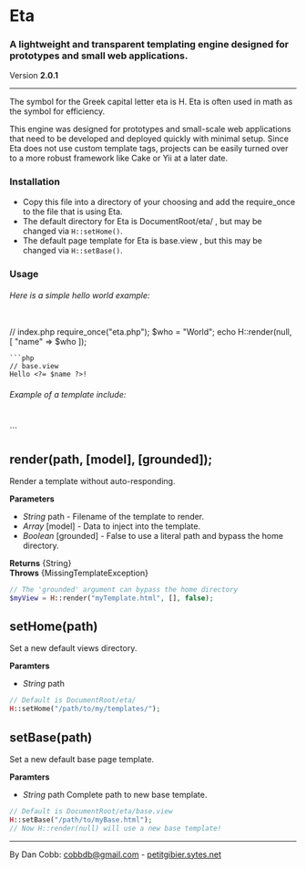 # Eta
### A lightweight and transparent templating engine designed for prototypes and small web applications.
Version **2.0.1**

---
The symbol for the Greek capital letter eta is H. Eta is often used in math as the symbol for efficiency.

This engine was designed for prototypes and small-scale web applications that need to be developed and deployed quickly with minimal setup. Since Eta does not use custom template tags, projects can be easily turned over to a more robust framework like Cake or Yii at a later date.

### Installation
* Copy this file into a directory of your choosing and add the require_once to the file that is using Eta.
* The default directory for Eta is DocumentRoot/eta/ , but may be changed via ```H::setHome()```.
* The default page template for Eta is base.view , but this may be changed via ```H::setBase()```.

### Usage
###### Here is a simple hello world example:
> ```php
// index.php
require_once("eta.php");
$who = "World";
echo H::render(null, [
    "name" => $who
]);
```
```php
// base.view
Hello <?= $name ?>!
```

###### Example of a template include:
> ```php
<div id="myWidget">
    <?= H::render("neatWidget.html") ?>
</div>
```


## render(path, [model], [grounded]);
Render a template without auto-responding.

**Parameters**
* *String* path - Filename of the template to render.
* *Array* [model] - Data to inject into the template.
* *Boolean* [grounded] - False to use a literal path and bypass the home directory.

**Returns** {String}  
**Throws** {MissingTemplateException}

```php
// The 'grounded' argument can bypass the home directory
$myView = H::render("myTemplate.html", [], false);
```


## setHome(path)
Set a new default views directory.

**Paramters**
* *String* path

```php
// Default is DocumentRoot/eta/
H::setHome("/path/to/my/templates/");
```


## setBase(path)
Set a new default base page template.

**Paramters**
* *String* path Complete path to new base template.

```php
// Default is DocumentRoot/eta/base.view
H::setBase("/path/to/myBase.html");
// Now H::render(null) will use a new base template!
```

---
By Dan Cobb: <cobbdb@gmail.com> - [petitgibier.sytes.net](http://petitgibier.sytes.net)
